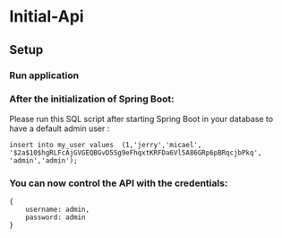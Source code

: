 # Initial-Api

## Setup

### Run application

### After the initialization of Spring Boot:
Please run this SQL script after starting Spring Boot in your database to have a 
default admin user :

    insert into my_user values  (1,'jerry','micael',
    '$2a$10$hgRLFcAjGVGEQBGvD5Sg9eFhqxtKRFDa6Vl5A86GRp6pBRqcjbPkq',
    'admin','admin');

### You can now control the API with the credentials:

    {
        username: admin,
        password: admin
    }